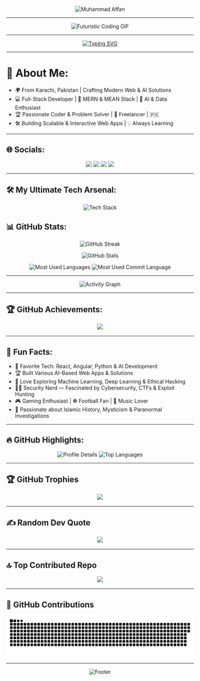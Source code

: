 <!-- Banner Image -->

<p align="center">
  <img src="https://capsule-render.vercel.app/api?type=waving&color=0:00C9FF,100:92FE9D&height=200&section=header&text=Muhammad%20Affan&fontSize=50&fontColor=ffffff&animation=fadeIn" alt="Muhammad Affan">
</p>

---

<!-- Futuristic Developer Coding GIF -->

<p align="center">
  <img src="https://media.giphy.com/media/qgQUggAC3Pfv687qPC/giphy.gif" width="600" alt="Futuristic Coding GIF">
</p>

---

<!-- Typing Animation -->

<p align="center">
  <a href="https://github.com/DenverCoder1/readme-typing-svg">
    <img src="https://readme-typing-svg.herokuapp.com?font=Fira+Code&size=25&duration=4000&pause=1000&color=00C9FF&center=true&vCenter=true&width=600&lines=Full-Stack+Developer;AI+%26+ML+Enthusiast;Open-Source+Contributor;Lifelong+Learner;Building+Awesome+Projects" alt="Typing SVG">
  </a>
</p>

---

# 💫 About Me:

- 🌍 From Karachi, Pakistan | Crafting Modern Web & AI Solutions  
- 💻 Full-Stack Developer | 🚀 MERN & MEAN Stack | 🎯 AI & Data Enthusiast  
- 🏆 Passionate Coder & Problem Solver | 💼 Freelancer | 🇵🇰  
- 🛠️ Building Scalable & Interactive Web Apps | 💡 Always Learning  

---

## 🌐 Socials:

<p align="center">
  <a href="https://www.facebook.com/profile.php?id=61572493182768"><img src="https://img.shields.io/badge/Facebook-%231877F2.svg?style=for-the-badge&logo=Facebook&logoColor=white"></a>
  <a href="https://www.instagram.com/almuharib._.7/"><img src="https://img.shields.io/badge/Instagram-%23E4405F.svg?style=for-the-badge&logo=Instagram&logoColor=white"></a>
  <a href="https://www.linkedin.com/in/muhammad-affan-8ab604280"><img src="https://img.shields.io/badge/LinkedIn-%230077B5.svg?style=for-the-badge&logo=linkedin&logoColor=white"></a>
  <a href="mailto:affan.work05@gmail.com"><img src="https://img.shields.io/badge/Email-D14836?style=for-the-badge&logo=gmail&logoColor=white"></a>
</p>

---

## 🛠️ My Ultimate Tech Arsenal:

<p align="center">
  <img src="https://skillicons.dev/icons?i=react,angular,vue,python,java,php,laravel,nodejs,express,cs,dotnet,tailwind,bootstrap,html,css,javascript,ts,sql,mysql,mongodb,postgres,git,github,vite,docker,aws,azure,netlify,vercel,figma,postman" alt="Tech Stack" width="900">
</p>


## 📊 GitHub Stats:

<p align="center">
  <img src="https://github-readme-streak-stats.herokuapp.com/?user=Muhammadd-01&theme=radical&hide_border=true" alt="GitHub Streak">
</p>

<p align="center">
  <img src="https://github-readme-stats.vercel.app/api?username=Muhammadd-01&show_icons=true&theme=radical&count_private=true" alt="GitHub Stats">
</p>

<p align="center">
  <img src="https://github-profile-summary-cards.vercel.app/api/cards/repos-per-language?username=Muhammadd-01&theme=radical" alt="Most Used Languages">
  <img src="https://github-profile-summary-cards.vercel.app/api/cards/most-commit-language?username=Muhammadd-01&theme=radical" alt="Most Used Commit Language">
</p>

---

<!-- Fixed Activity Graph -->

<p align="center">
  <img src="https://github-readme-activity-graph.vercel.app/graph?username=Muhammadd-01&theme=radical&hide_border=true" alt="Activity Graph">
</p>

---

## 🏆 GitHub Achievements:

<p align="center">
  <img src="https://github-profile-trophy.vercel.app/?username=Muhammadd-01&theme=radical&no-frame=true&row=1&column=7">
</p>

---

## 🚀 Fun Facts:
- 🎯 Favorite Tech: React, Angular, Python & AI Development  
- 🏆 Built Various AI-Based Web Apps & Solutions  
- 🤖 Love Exploring Machine Learning, Deep Learning & Ethical Hacking  
- 🕵️‍♂️ Security Nerd — Fascinated by Cybersecurity, CTFs & Exploit Hunting  
- 🎮 Gaming Enthusiast | ⚽ Football Fan | 🎵 Music Lover  
- 📖 Passionate about Islamic History, Mysticism & Paranormal Investigations  


---

## 🔥 GitHub Highlights:

<p align="center">
  <img src="https://github-profile-summary-cards.vercel.app/api/cards/profile-details?username=Muhammadd-01&theme=radical" alt="Profile Details">
  <img src="https://github-readme-stats.vercel.app/api/top-langs/?username=Muhammadd-01&theme=radical&layout=compact" alt="Top Languages">
</p>

---

## 🏆 GitHub Trophies

<p align="center">
  <img src="https://github-profile-trophy.vercel.app/?username=Muhammadd-01&theme=radical&no-frame=false&no-bg=true&margin-w=4">
</p>

---

## ✍️ Random Dev Quote

<p align="center">
  <img src="https://quotes-github-readme.vercel.app/api?type=horizontal&theme=radical">
</p>

---

## 🔝 Top Contributed Repo

<p align="center">
  <img src="https://github-contributor-stats.vercel.app/api?username=Muhammadd-01&limit=5&theme=dark&combine_all_yearly_contributions=true">
</p>

---

## 🐍 GitHub Contributions

<p align="center">
  <picture>
    <source media="(prefers-color-scheme: dark)" srcset="https://raw.githubusercontent.com/Muhammadd-01/Muhammadd-01/output/github-snake-dark.svg" />
    <source media="(prefers-color-scheme: light)" srcset="https://raw.githubusercontent.com/Muhammadd-01/Muhammadd-01/output/github-snake.svg" />
    <img alt="GitHub Snake" src="https://raw.githubusercontent.com/Muhammadd-01/Muhammadd-01/output/github-snake.svg" />
  </picture>
</p>

---

<!-- Footer Animation -->

<p align="center">
  <img src="https://capsule-render.vercel.app/api?type=waving&color=0:92FE9D,100:00C9FF&height=200&section=footer" alt="Footer">
</p>

<!-- Proudly created with GPRM ( https://gprm.itsvg.in ) -->